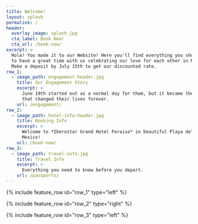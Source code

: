 ```yaml
---
title: Welcome!
layout: splash
permalink: /
header:
  overlay_image: splash.jpg
  cta_label: Book Now!
  cta_url: /book-now/
excerpt: >
  Hola! You made it to our Website! Here you'll find everything you should need
  to have a great time with us celebrating our love for each other in Mexico.
  Make a deposit by July 15th to get our discounted rate.
row_1:
  - image_path: engagement-header.jpg
    title: Our Engagement Story
    excerpt: >
      June 19th started out as a normal day for them, but it became the day
      that changed their lives forever.
    url: /engagement/
row_2:
  - image_path: hotel-info-header.jpg
    title: Booking Info
    excerpt: >
      Welcome to *Iberostar Grand Hotel Paraiso* in beautiful Playa del Carmen,
      Mexico!
    url: /book-now/
row_3:
  - image_path: travel-info.jpg
    title: Travel Info
    excerpt: >
      Everything you need to know before you depart.
    url: /passports/
---
```


{% include feature_row id="row_1" type="left" %}

{% include feature_row id="row_2" type="right" %}

{% include feature_row id="row_3" type="left" %}
